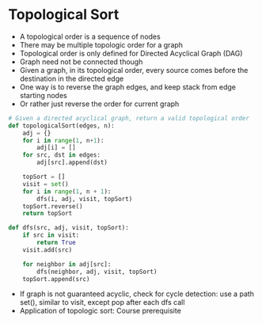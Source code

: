 # Topological Sort

- A topological order is a sequence of nodes
- There may be multiple topologic order for a graph
- Topological order is only defined for Directed Acyclical Graph (DAG)
- Graph need not be connected though
- Given a graph, in its topological order, every source comes before the destination in the directed edge
- One way is to reverse the graph edges, and keep stack from edge starting nodes
- Or rather just reverse the order for current graph
```python
# Given a directed acyclical graph, return a valid topological order
def topologicalSort(edges, n):
    adj = {}
    for i in range(1, n+1):
        adj[i] = []
    for src, dst in edges:
        adj[src].append(dst)

    topSort = []
    visit = set()
    for i in range(1, n + 1):
        dfs(i, adj, visit, topSort)
    topSort.reverse()
    return topSort

def dfs(src, adj, visit, topSort):
    if src in visit:
        return True
    visit.add(src)

    for neighbor in adj[src]:
        dfs(neighbor, adj, visit, topSort)
    topSort.append(src)
```
- If graph is not guaranteed acyclic, check for cycle detection: use a path set(), similar to visit, except pop after each dfs call
- Application of topologic sort: Course prerequisite